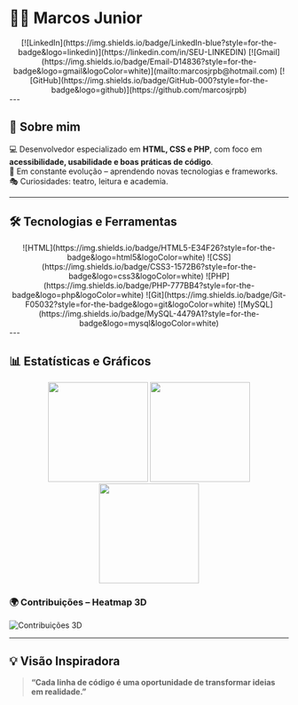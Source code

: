 # 👨‍💻 Marcos Junior
<div align="center">
[![LinkedIn](https://img.shields.io/badge/LinkedIn-blue?style=for-the-badge&logo=linkedin)](https://linkedin.com/in/SEU-LINKEDIN)  
[![Gmail](https://img.shields.io/badge/Email-D14836?style=for-the-badge&logo=gmail&logoColor=white)](mailto:marcosjrpb@hotmail.com)  
[![GitHub](https://img.shields.io/badge/GitHub-000?style=for-the-badge&logo=github)](https://github.com/marcosjrpb)
</div>
---

## 🚀 Sobre mim  
💻 Desenvolvedor especializado em **HTML, CSS e PHP**, com foco em **acessibilidade, usabilidade e boas práticas de código**.  
🌱 Em constante evolução – aprendendo novas tecnologias e frameworks.  
🎭 Curiosidades: teatro, leitura e academia.

---

## 🛠️ Tecnologias e Ferramentas
<div align="center">
![HTML](https://img.shields.io/badge/HTML5-E34F26?style=for-the-badge&logo=html5&logoColor=white)  
![CSS](https://img.shields.io/badge/CSS3-1572B6?style=for-the-badge&logo=css3&logoColor=white)  
![PHP](https://img.shields.io/badge/PHP-777BB4?style=for-the-badge&logo=php&logoColor=white)  
![Git](https://img.shields.io/badge/Git-F05032?style=for-the-badge&logo=git&logoColor=white)  
![MySQL](https://img.shields.io/badge/MySQL-4479A1?style=for-the-badge&logo=mysql&logoColor=white)
</div>
---

## 📊 Estatísticas e Gráficos  

<div align="center">

  <img height="180em" src="https://streak-stats.demolab.com?user=marcosjrpb&theme=tokyonight&hide_border=true"/>
  <img height="180em" src="https://github-readme-stats.vercel.app/api?username=marcosjrpb&show_icons=true&theme=tokyonight&hide_border=true&rank_icon=github"/>
  <img height="180em" src="https://github-readme-stats.vercel.app/api/top-langs/?username=marcosjrpb&layout=donut&theme=tokyonight&hide_border=true"/>

</div>

### 🌍 Contribuições – Heatmap 3D
![Contribuições 3D](https://activity-graph.herokuapp.com/graph?username=marcosjrpb&theme=github-dark&column=7)

---

## 💡 Visão Inspiradora
> **“Cada linha de código é uma oportunidade de transformar ideias em realidade.”**

